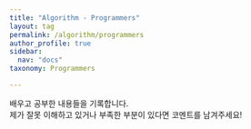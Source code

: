 ```yaml
---
title: "Algorithm - Programmers"
layout: tag
permalink: /algorithm/programmers
author_profile: true
sidebar:
  nav: "docs"
taxonomy: Programmers

---
```


배우고 공부한 내용들을 기록합니다.  
제가 잘못 이해하고 있거나 부족한 부분이 있다면 코멘트를 남겨주세요!
